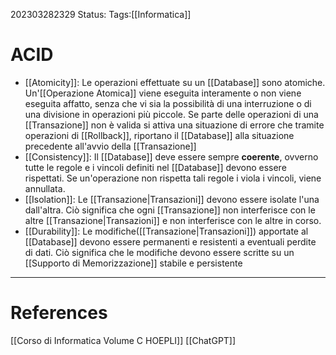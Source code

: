 202303282329
Status: 
Tags:[[Informatica]]

# ACID
- [[Atomicity]]: Le operazioni effettuate su un [[Database]] sono atomiche. Un'[[Operazione Atomica]] viene eseguita interamente o non viene eseguita affatto, senza che vi sia la possibilità di una interruzione o di una divisione in operazioni più piccole. Se parte delle operazioni di una [[Transazione]] non è valida si attiva una situazione di errore che tramite operazioni di [[Rollback]], riportano il [[Database]] alla situazione precedente all'avvio della [[Transazione]]
- [[Consistency]]: Il [[Database]] deve essere sempre **coerente**, ovverno tutte le regole e i vincoli definiti nel [[Database]] devono essere rispettati. Se un'operazione non rispetta tali regole i viola i vincoli, viene annullata.
- [[Isolation]]: Le [[Transazione|Transazioni]] devono essere isolate l'una dall'altra. Ciò significa che ogni [[Transazione]] non interferisce con le altre [[Transazione|Transazioni]] e non interferisce con le altre in corso.
- [[Durability]]: Le modifiche([[Transazione|Transazioni]]) apportate al [[Database]] devono essere permanenti e resistenti a eventuali perdite di dati. Ciò significa che le modifiche devono essere scritte su un [[Supporto di Memorizzazione]] stabile e persistente




---
# References
[[Corso di Informatica Volume C HOEPLI]]
[[ChatGPT]]